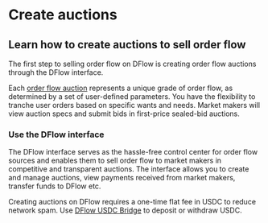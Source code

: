 # Create auctions

## Learn how to create auctions to sell order flow

The first step to selling order flow on DFlow is creating order flow auctions through the DFlow interface.

Each [order flow auction](order-flow-auction.md) represents a unique grade of order flow, as determined by a set of user-defined parameters. You have the flexibility to tranche user orders based on specific wants and needs. Market makers will view auction specs and submit bids in first-price sealed-bid auctions.

### Use the DFlow interface

The DFlow interface serves as the hassle-free control center for order flow sources and enables them to sell order flow to market makers in competitive and transparent auctions. The interface allows you to create and manage auctions, view payments received from market makers, transfer funds to DFlow etc.

Creating auctions on DFlow requires a one-time flat fee in USDC to reduce network spam. Use [DFlow USDC Bridge](depositing-withdrawing.md) to deposit or withdraw USDC.

<!-- Insert short video tutorial / screen recording of someone going through the entire process  -->
